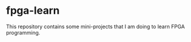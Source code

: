 # fpga-learn

This repository contains some mini-projects that I am doing to learn FPGA programming.